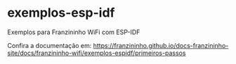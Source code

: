 # exemplos-esp-idf
Exemplos para Franzininho WiFi com ESP-IDF

Confira a documentação em: https://franzininho.github.io/docs-franzininho-site/docs/franzininho-wifi/exemplos-espidf/primeiros-passos
